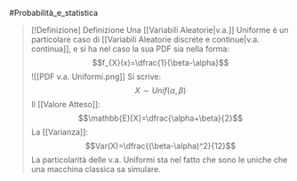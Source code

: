 #Probabilità_e_statistica 
>[!Definizione]  Definizione
>Una [[Variabili Aleatorie|v.a.]] Uniforme è un particolare caso di [[Variabili Aleatorie discrete e continue|v.a. continua]], e si ha nel caso la sua PDF sia nella forma:
>$$f_{X}(x)=\dfrac{1}{\beta-\alpha}$$
>![[PDF v.a. Uniformi.png]]
>Si scrive:
>$$X\sim Unif(\alpha,\beta)$$
>Il [[Valore Atteso]]:
>$$\mathbb{E}[X]=\dfrac{\alpha+\beta}{2}$$
>La [[Varianza]]:
>$$Var(X)=\dfrac{(\beta-\alpha)^2}{12}$$
>La particolarità delle v.a. Uniformi sta nel fatto che sono le uniche che una macchina classica sa simulare.
